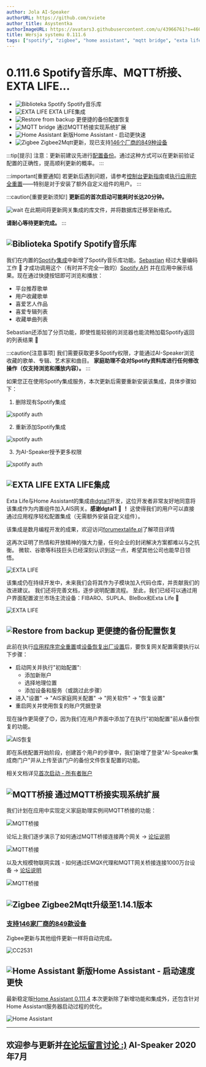 ```yaml
---
author: Jola AI-Speaker
authorURL: https://github.com/sviete
author_title: Asystentka
authorImageURL: https://avatars3.githubusercontent.com/u/43966761?s=460&v=4
title: Wersja systemu 0.111.6
tags: ["spotify", "zigbee", "home assistant", "mqtt bridge", "exta life"]
---
```


# 0.111.6 Spotify音乐库、MQTT桥接、EXTA LIFE...

- ![Biblioteka Spotify](/img/en/blog/202007/spoify_icon.png) Spotify音乐库
- ![EXTA LIFE](/img/en/blog/202007/exta_life.png) EXTA LIFE集成
- ![Restore from backup](/img/en/blog/202007/system_restore.png) 更便捷的备份配置恢复
- ![MQTT bridge](/img/en/blog/202007/mqtt_bridge.png) 通过MQTT桥接实现系统扩展
- ![Home Assistant](/img/en/blog/202007/hass.png) 新版Home Assistant - 启动更快速
- ![Zigbee](/img/en/blog/202007/zigbee.png) Zigbee2Mqtt更新，现已支持[146个厂商的849种设备](https://www.zigbee2mqtt.io/information/supported_devices.html)

<!--truncate-->

:::tip[提示]
注意：更新前建议先进行[配置备份](/docs/ais_bramka_configuration_software#kopia-zapasowa-konfiguracji)。通过这种方式可以在更新前验证配置的正确性，提高顺利更新的概率。
:::

:::important[重要通知]
若更新后遇到问题，请参考[控制台更新指南](/docs/ais_bramka_update_manual)或[执行应用完全重置](/docs/ais_bramka_reset_ais_step_by_step)——特别是对于安装了额外自定义组件的用户。
:::

:::caution[重要更新须知!]
 **更新后的首次启动可能耗时长达20分钟。**

 ![wait](/img/en/blog/202007/wait.png) 在此期间将更新网关集成的库文件，并将数据库迁移至新格式。

 **请耐心等待更新完成。**
:::

## ![Biblioteka Spotify](/img/en/blog/202007/spoify_icon.png) Spotify音乐库

我们在内置的[Spotify集成](/docs/ais_app_spotify)中新增了Spotify音乐库功能。[Sebastian](https://github.com/sgrzys) 经过大量编码工作 🥵 才成功调用这个（有时并不完全一致的）[Spotify API](https://developer.spotify.com/documentation/web-api/) 并在应用中展示结果。现在通过快捷按钮即可浏览和播放：

- 平台推荐歌单
- 用户收藏歌单
- 喜爱艺人作品
- 喜爱专辑列表
- 收藏单曲列表

Sebastian还添加了分页功能，即使性能较弱的浏览器也能流畅加载Spotify返回的列表结果 🥳

:::caution[注意事项]
 我们需要获取更多Spotify权限，才能通过AI-Speaker浏览收藏的歌单、专辑、艺术家和曲目。
 **家庭助理不会对Spotify资料库进行任何修改操作（仅支持浏览和播放内容）。**
:::

如果您正在使用Spotify集成服务，本次更新后需要重新安装该集成，具体步骤如下：

1. 删除现有Spotify集成

![spotify auth](/img/en/blog/202007/spotify_auth_1.png)

2. 重新添加Spotify集成

![spotify auth](/img/en/blog/202007/spotify_auth_2.png)

3. 为AI-Speaker授予更多权限

![spotify auth](/img/en/blog/202007/spotify_auth_3.png)

## ![EXTA LIFE](/img/en/blog/202007/exta_life.png) EXTA LIFE集成

Exta Life与Home Assistant的集成由[dgtal1](https://github.com/dgtal1)开发，这位开发者非常友好地同意将该集成作为内置组件加入AIS网关。**感谢dgtal1** 🥰 **！**
这使得我们的用户可以直接通过应用程序轻松配置集成（无需额外安装自定义组件）。

该集成是数月编程开发的成果，欢迎访问[forumextalife.pl](https://www.forumextalife.pl/index.php/topic,311.0.html)了解项目详情

这再次证明了热情和开放精神的强大力量，任何企业的封闭解决方案都难以与之抗衡。
微软、谷歌等科技巨头已经深刻认识到这一点，希望其他公司也能早日领悟。

![EXTA LIFE](/img/en/frontend/extalife_1.png)

该集成仍在持续开发中，未来我们会将其作为子模块加入代码仓库，并贡献我们的改进建议。
我们还将完善文档，逐步说明配置流程。
至此，我们已经可以通过用户界面配置波兰市场主流设备：FIBARO、SUPLA、BleBox和Exta Life 🥳

![EXTA LIFE](/img/en/frontend/extalife_2.png)

## ![Restore from backup](/img/en/blog/202007/system_restore.png) 更便捷的备份配置恢复

此前在执行[应用程序完全重置](/docs/ais_bramka_reset_ais_step_by_step)或[设备恢复出厂设置](/docs/ais_bramka_reset_index)后，要恢复网关配置需要执行以下步骤：

- 启动网关并执行"初始配置":
  - 添加新账户
  - 选择地理位置
  - 添加设备和服务（或跳过此步骤）
- 进入"设置" -> "AIS家庭网关配置" -> "网关软件" -> "恢复设置"
- 重启网关并使用恢复的账户凭据登录

现在操作更简便了😊，因为我们在用户界面中添加了在执行"初始配置"前从备份恢复的功能。

![AIS恢复](/img/en/blog/202007/ais_restore.png)

即在系统配置开始阶段，创建首个用户的步骤中，我们新增了登录"AI-Speaker集成商门户"并从上传至该门户的备份文件恢复配置的功能。

相关文档详见[首次启动 - 所有者账户](/docs/ais_bramka_first_run_step_account)

## ![MQTT桥接](/img/en/blog/202007/mqtt_bridge.png) 通过MQTT桥接实现系统扩展

我们计划在应用中实现定义家庭助理实例间MQTT桥接的功能：

![MQTT桥接](/img/en/blog/202007/mosquitto_mqtt_bridg2.png)

论坛上我们逐步演示了如何通过MQTT桥接连接两个网关 -> [论坛说明](https://ai-speaker.discourse.group/t/skalowanie-systemu-do-sterowania-automatyka-domowa-most-mqtt-pomiedzy-bramkami/537)

![MQTT桥接](/img/en/blog/202007/mosquitto_mqtt_bridg.png)

以及大规模物联网实践 - 如何通过EMQX代理和MQTT网关桥接连接1000万台设备 -> [论坛说明](https://ai-speaker.discourse.group/t/10-milionow-urzadzen-skalowanie-systemu-do-sterowania-automatyka-domowa/538)

![MQTT桥接](/img/en/blog/202007/emqx_mqtt_bridge.jpeg)

## ![Zigbee](/img/en/blog/202004/honeybee.png) Zigbee2Mqtt升级至1.14.1版本

### [支持146家厂商的849款设备](https://www.zigbee2mqtt.io/information/supported_devices.html)

Zigbee更新与其他组件更新一样将自动完成。

![CC2531](/img/en/iot/CC2531_Zigbee2MQTT_USB.jpg)

## ![Home Assistant](/img/en/blog/202007/hass.png) 新版Home Assistant - 启动速度更快

最新稳定版[Home Assistant 0.111.4](https://www.home-assistant.io/blog/2020/06/10/release-111/)
本次更新除了新增功能和集成外，还包含针对Home Assistant服务器启动过程的优化。

![Home Assistant](/img/en/blog/202007/ha.png)

----

欢迎参与更新并[在论坛留言讨论 :)](https://ai-speaker.discourse.group/)
AI-Speaker 2020年7月
----